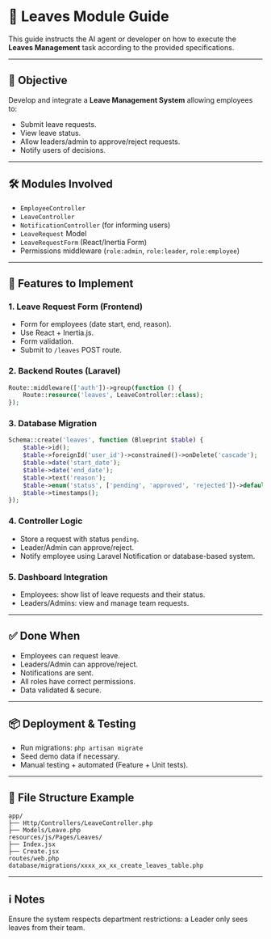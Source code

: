 
# 📄 Leaves Module Guide

This guide instructs the AI agent or developer on how to execute the **Leaves Management** task according to the provided specifications.

---

## 🎯 Objective

Develop and integrate a **Leave Management System** allowing employees to:
- Submit leave requests.
- View leave status.
- Allow leaders/admin to approve/reject requests.
- Notify users of decisions.

---

## 🛠️ Modules Involved

- `EmployeeController`
- `LeaveController`
- `NotificationController` (for informing users)
- `LeaveRequest` Model
- `LeaveRequestForm` (React/Inertia Form)
- Permissions middleware (`role:admin`, `role:leader`, `role:employee`)

---

## 🧩 Features to Implement

### 1. Leave Request Form (Frontend)

- Form for employees (date start, end, reason).
- Use React + Inertia.js.
- Form validation.
- Submit to `/leaves` POST route.

### 2. Backend Routes (Laravel)

```php
Route::middleware(['auth'])->group(function () {
    Route::resource('leaves', LeaveController::class);
});
```

### 3. Database Migration

```php
Schema::create('leaves', function (Blueprint $table) {
    $table->id();
    $table->foreignId('user_id')->constrained()->onDelete('cascade');
    $table->date('start_date');
    $table->date('end_date');
    $table->text('reason');
    $table->enum('status', ['pending', 'approved', 'rejected'])->default('pending');
    $table->timestamps();
});
```

### 4. Controller Logic

- Store a request with status `pending`.
- Leader/Admin can approve/reject.
- Notify employee using Laravel Notification or database-based system.

### 5. Dashboard Integration

- Employees: show list of leave requests and their status.
- Leaders/Admins: view and manage team requests.

---

## ✅ Done When

- Employees can request leave.
- Leaders/Admin can approve/reject.
- Notifications are sent.
- All roles have correct permissions.
- Data validated & secure.

---

## 📦 Deployment & Testing

- Run migrations: `php artisan migrate`
- Seed demo data if necessary.
- Manual testing + automated (Feature + Unit tests).

---

## 📁 File Structure Example

```
app/
├── Http/Controllers/LeaveController.php
├── Models/Leave.php
resources/js/Pages/Leaves/
├── Index.jsx
├── Create.jsx
routes/web.php
database/migrations/xxxx_xx_xx_create_leaves_table.php
```

---

## ℹ️ Notes

Ensure the system respects department restrictions: a Leader only sees leaves from their team.

